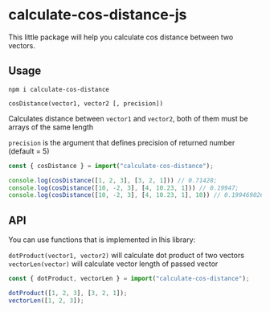 # calculate-cos-distance-js
This little package will help you calculate cos distance between two vectors.

## Usage
`npm i calculate-cos-distance`


`cosDistance(vector1, vector2 [, precision])`

Calculates distance between `vector1` and `vector2`, both of them must be arrays of the same length

`precision` is the argument that defines precision of returned number (default = 5)

```js
const { cosDistance } = import("calculate-cos-distance");

console.log(cosDistance([1, 2, 3], [3, 2, 1])) // 0.71428;
console.log(cosDistance([10, -2, 3], [4, 10.23, 1])) // 0.19947;
console.log(cosDistance([10, -2, 3], [4, 10.23, 1], 10)) // 0.1994690265;
```

## API
You can use functions that is implemented in lhis library:

`dotProduct(vector1, vector2)` will calculate dot product of two vectors
`vectorLen(vector)` will calculate vector length of passed vector

```js
const { dotProduct, vectorLen } = import("calculate-cos-distance");

dotProduct([1, 2, 3], [3, 2, 1]);
vectorLen([1, 2, 3]);
```
